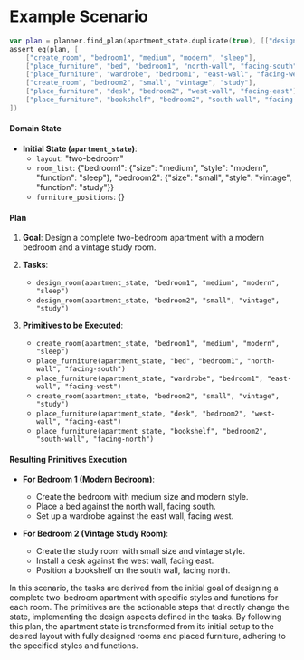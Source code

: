 # Example Scenario

```swift
var plan = planner.find_plan(apartment_state.duplicate(true), [["design_room", "bedroom1", "medium", "modern", "sleep"], ["design_room", "bedroom2", "small", "vintage", "study"]])
assert_eq(plan, [
    ["create_room", "bedroom1", "medium", "modern", "sleep"],
    ["place_furniture", "bed", "bedroom1", "north-wall", "facing-south"],
    ["place_furniture", "wardrobe", "bedroom1", "east-wall", "facing-west"],
    ["create_room", "bedroom2", "small", "vintage", "study"],
    ["place_furniture", "desk", "bedroom2", "west-wall", "facing-east"],
    ["place_furniture", "bookshelf", "bedroom2", "south-wall", "facing-north"]
])
```

#### Domain State

- **Initial State (`apartment_state`)**:
  - `layout`: "two-bedroom"
  - `room_list`: {"bedroom1": {"size": "medium", "style": "modern", "function": "sleep"}, "bedroom2": {"size": "small", "style": "vintage", "function": "study"}}
  - `furniture_positions`: {}

#### Plan

1. **Goal**: Design a complete two-bedroom apartment with a modern bedroom and a vintage study room.
2. **Tasks**:

   - `design_room(apartment_state, "bedroom1", "medium", "modern", "sleep")`
   - `design_room(apartment_state, "bedroom2", "small", "vintage", "study")`

3. **Primitives to be Executed**:
   - `create_room(apartment_state, "bedroom1", "medium", "modern", "sleep")`
   - `place_furniture(apartment_state, "bed", "bedroom1", "north-wall", "facing-south")`
   - `place_furniture(apartment_state, "wardrobe", "bedroom1", "east-wall", "facing-west")`
   - `create_room(apartment_state, "bedroom2", "small", "vintage", "study")`
   - `place_furniture(apartment_state, "desk", "bedroom2", "west-wall", "facing-east")`
   - `place_furniture(apartment_state, "bookshelf", "bedroom2", "south-wall", "facing-north")`

#### Resulting Primitives Execution

- **For Bedroom 1 (Modern Bedroom)**:

  - Create the bedroom with medium size and modern style.
  - Place a bed against the north wall, facing south.
  - Set up a wardrobe against the east wall, facing west.

- **For Bedroom 2 (Vintage Study Room)**:
  - Create the study room with small size and vintage style.
  - Install a desk against the west wall, facing east.
  - Position a bookshelf on the south wall, facing north.

In this scenario, the tasks are derived from the initial goal of designing a complete two-bedroom apartment with specific styles and functions for each room. The primitives are the actionable steps that directly change the state, implementing the design aspects defined in the tasks. By following this plan, the apartment state is transformed from its initial setup to the desired layout with fully designed rooms and placed furniture, adhering to the specified styles and functions.
